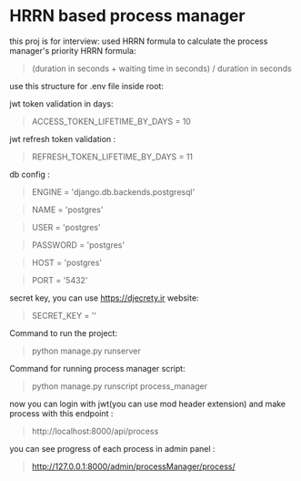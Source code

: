# HRRN based process manager


this proj is for interview:
used HRRN formula to calculate the process manager's priority
HRRN formula:
>(duration in seconds + waiting time in seconds) / duration in seconds







use this structure for .env file inside root:

jwt token validation in days: 

> ACCESS_TOKEN_LIFETIME_BY_DAYS = 10

jwt refresh token validation :

> REFRESH_TOKEN_LIFETIME_BY_DAYS = 11

db config : 

> ENGINE = 'django.db.backends.postgresql'

> NAME = 'postgres'

> USER = 'postgres'

> PASSWORD = 'postgres'

> HOST = 'postgres'

> PORT = '5432'

secret key, you can use https://djecrety.ir website:

> SECRET_KEY = ''



Command to run the project:
> python manage.py runserver

Command for running process manager script:
> python manage.py runscript process_manager

now you can login with jwt(you can use mod header extension)  and make process with this endpoint :
> http://localhost:8000/api/process

you can see progress of each process in admin panel :
> http://127.0.0.1:8000/admin/processManager/process/

